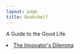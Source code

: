```yaml
---
layout: page
title: Bookshelf
---
```


A Guide to the Good Life 

<li> <a href = "https://www.amazon.in/Innovators-Dilemma-Technologies-Management-Innovation/dp/142219602X/ref=sr_1_2?crid=30SMM0XEDYBGK&dchild=1&keywords=the+innovators+dilemma&qid=1601908176&sprefix=the+innov%2Caps%2C261&sr=8-2">The Innovator's Dilemma</a></li>






